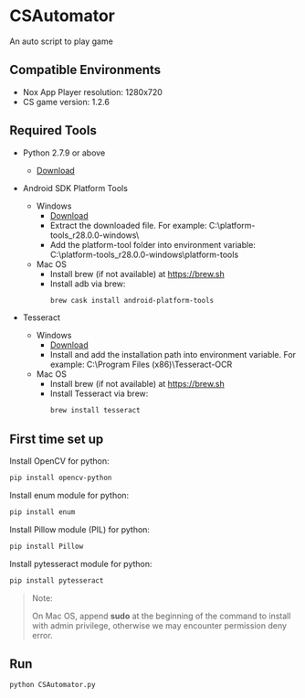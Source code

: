 # CSAutomator

An auto script to play game

## Compatible Environments

* Nox App Player resolution: 1280x720
* CS game version: 1.2.6

## Required Tools

* Python 2.7.9 or above
  * [Download](https://www.python.org/downloads/)

* Android SDK Platform Tools
  * Windows
    * [Download](https://developer.android.com/studio/releases/platform-tools)
    * Extract the downloaded file. For example: C:\platform-tools_r28.0.0-windows\
    * Add the platform-tool folder into environment variable: C:\platform-tools_r28.0.0-windows\platform-tools
  * Mac OS
    * Install brew (if not available) at https://brew.sh
    * Install adb via brew:
        ``` bash
        brew cask install android-platform-tools
        ```

* Tesseract
  * Windows
    * [Download](https://github.com/UB-Mannheim/tesseract/wiki)
    * Install and add the installation path into environment variable. For example: C:\Program Files (x86)\Tesseract-OCR
  * Mac OS
    * Install brew (if not available) at https://brew.sh
    * Install Tesseract via brew:
        ``` bash
        brew install tesseract
        ```

## First time set up

Install OpenCV for python:
``` bash
pip install opencv-python
```

Install enum module for python:
``` bash
pip install enum
```

Install Pillow module (PIL) for python:
``` bash
pip install Pillow
```

Install pytesseract module for python:
``` bash
pip install pytesseract
```

> Note:
>
> On Mac OS, append **sudo** at the beginning of the command to install with admin privilege, otherwise we may encounter permission deny error.

## Run

``` bash
python CSAutomator.py
```